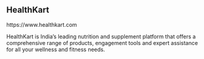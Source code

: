 <h2> HealthKart</h2>
https://www.healthkart.com

HealthKart is India’s leading nutrition and supplement platform that offers a comprehensive range of products, engagement tools and expert assistance for all your wellness and fitness needs.
